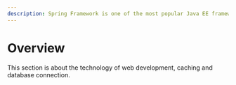 ```yaml
---
description: Spring Framework is one of the most popular Java EE framework.
---
```


# Overview

This section is about the technology of web development, caching and database connection.

